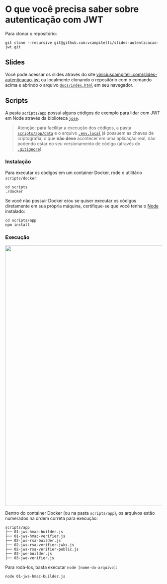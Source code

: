 # O que você precisa saber sobre autenticação com JWT

Para clonar o repositório:

```shell
git clone --recursive git@github.com:vcampitelli/slides-autenticacao-jwt.git
```

## Slides

Você pode acessar os slides através do site [viniciuscampitelli.com/slides-autenticacao-jwt](https://viniciuscampitelli.com/slides-autenticacao-jwt) ou localmente clonando o repositório com o comando acima e abrindo o arquivo [`docs/index.html`](./docs/index.html) em seu navegador.

## Scripts

A pasta [`scripts/app`](./scripts/app) possui alguns códigos de exemplo para lidar com JWT em Node através da biblioteca [`jose`](https://www.npmjs.com/package/jose).

> Atenção: para facilitar a execução dos códigos, a pasta [`scripts/app/data`](./scripts/app/data) e o arquivo [`.env.local`](./scripts/app/.env.local) já possuem as chaves de criptografia, o que **não deve** acontecer em uma aplicação real, não podendo estar no seu versionamento de código (através do [`.gitignore`](https://git-scm.com/docs/gitignore)).

### Instalação

Para executar os códigos em um container Docker, rode o utilitário `scripts/docker`:

```shell
cd scripts
./docker
```

Se você não possuir Docker e/ou se quiser executar os códigos diretamente em sua própria máquina, certifique-se que você tenha o [Node](https://nodejs.org/) instalado:

```shell
cd scripts/app
npm install
```

### Execução

<a href="https://asciinema.org/a/wqC6YdxEkj7P8ixQXxqBt9SDx"><img src="https://asciinema.org/a/wqC6YdxEkj7P8ixQXxqBt9SDx.png" width="836"/></a>

Dentro do container Docker (ou na pasta `scripts/app`), os arquivos estão numerados na ordem correta para execução:

```
scripts/app
├── 01-jws-hmac-builder.js
├── 01-jws-hmac-verifier.js
├── 02-jws-rsa-builder.js
├── 02-jws-rsa-verifier-jwks.js
├── 02-jws-rsa-verifier-public.js
├── 03-jwe-builder.js
├── 03-jwe-verifier.js
```

Para rodá-los, basta executar `node [nome-do-arquivo]`:

```shell
node 01-jws-hmac-builder.js
```
